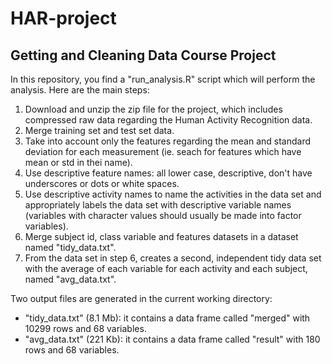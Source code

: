 HAR-project
===========
Getting and Cleaning Data Course Project
----------------------------------------

In this repository, you find a "run_analysis.R" script which will perform the analysis.
Here are the main steps:

1. Download and unzip the zip file for the project, which includes compressed raw data regarding the Human Activity Recognition data.
2. Merge training set and test set data.
3. Take into account only the features regarding the mean and standard deviation for each measurement (ie. seach for features which have mean or std in thei name).
4. Use descriptive feature names: all lower case, descriptive, don't have underscores or dots or white spaces.
5. Use descriptive activity names to name the activities in the data set and appropriately labels the data set with descriptive variable names (variables with character values should usually be made into factor variables).
6. Merge subject id, class variable and features datasets in a dataset named "tidy_data.txt".
7. From the data set in step 6, creates a second, independent tidy data set with the average of each variable for each activity and each subject, named "avg_data.txt".


Two output files are generated in the current working directory:
* "tidy_data.txt" (8.1 Mb): it contains a data frame called "merged" with 10299 rows and 68 variables.
* "avg_data.txt" (221 Kb): it contains a data frame called "result" with 180 rows and 68 variables.